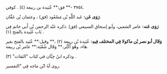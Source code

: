 ٣٧٥٤ -** فق:** عُبَيدة بن ربيعة (٤) . كوفي.

**رَوَى عَن:** عَبد اللَّهِ بْن مَسْعُود (فق) ، وعثمان بْن عَفَّان.

**رَوَى عَنه:** عامر الشعبي، وأبو إسحاق السبيعي (فق) .ذكره عَبْد الرحمن بْن أَبي حاتم فِي بَاب عُبَيدة بالفتح (١) .

**وَقَال أبو نصر بْن ماكولا فِي المختلف فِيهِ:** عُبَيدة بْن ربيعة (٢) ،** وقيل:** عُبَيد بالفتح بغير هاء، وهُوَ أَكْثَر،** وَقَال شُعْبَة:** عامر بْن ربيعة.

وذكره ابنُ حِبَّان في كتاب "الثقات" (٣) .

روى لَهُ ابْن ماجه فِي "التفسير.